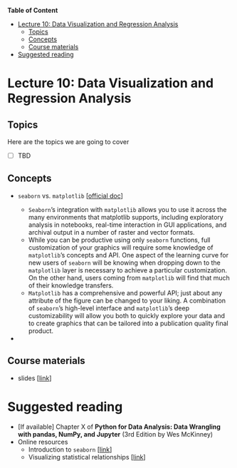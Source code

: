 
**Table of Content**
- [Lecture 10: Data Visualization and Regression Analysis](#lecture-10-data-visualization-and-regression-analysis)
  - [Topics](#topics)
  - [Concepts](#concepts)
  - [Course materials](#course-materials)
- [Suggested reading](#suggested-reading)

# Lecture 10: Data Visualization and Regression Analysis

## Topics
Here are the topics we are going to cover
* [ ] TBD


## Concepts
* `seaborn` vs. `matplotlib` [[official doc](https://seaborn.pydata.org/tutorial/introduction.html#relationship-to-matplotlib)]
  * `Seaborn`’s integration with `matplotlib` allows you to use it across the many environments that matplotlib supports, including exploratory analysis in notebooks, real-time interaction in GUI applications, and archival output in a number of raster and vector formats.
  * While you can be productive using only `seaborn` functions, full customization of your graphics will require some knowledge of `matplotlib`’s concepts and API. One aspect of the learning curve for new users of `seaborn` will be knowing when dropping down to the `matplotlib` layer is necessary to achieve a particular customization. On the other hand, users coming from `matplotlib` will find that much of their knowledge transfers.
  * `Matplotlib` has a comprehensive and powerful API; just about any attribute of the figure can be changed to your liking. A combination of `seaborn`’s high-level interface and `matplotlib`’s deep customizability will allow you both to quickly explore your data and to create graphics that can be tailored into a publication quality final product.


* 


## Course materials
* slides [[link](TBD)]

# Suggested reading
* [If available] Chapter X of **Python for Data Analysis: Data Wrangling with pandas, NumPy, and Jupyter** (3rd Edition by Wes McKinney)
* Online resources
  * Introduction to `seaborn` [[link](https://seaborn.pydata.org/tutorial/introduction.html)]
  * Visualizing statistical relationships [[link](https://seaborn.pydata.org/tutorial/relational.html#relational-tutorial)]

